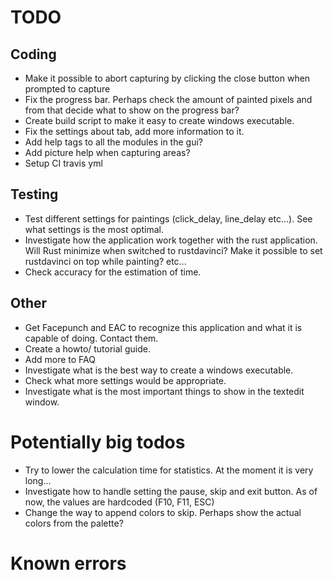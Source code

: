 # TODO

## Coding
- Make it possible to abort capturing by clicking the close button when prompted to capture
- Fix the progress bar. Perhaps check the amount of painted pixels and from that decide what to show on the progress bar?
- Create build script to make it easy to create windows executable.
- Fix the settings about tab, add more information to it.
- Add help tags to all the modules in the gui?
- Add picture help when capturing areas?
- Setup CI travis yml


## Testing
- Test different settings for paintings (click_delay, line_delay etc...). See what settings is the most optimal.
- Investigate how the application work together with the rust application. Will Rust minimize when switched to rustdavinci? Make it possible to set rustdavinci on top while painting? etc...
- Check accuracy for the estimation of time.


## Other
- Get Facepunch and EAC to recognize this application and what it is capable of doing. Contact them.
- Create a howto/ tutorial guide.
- Add more to FAQ
- Investigate what is the best way to create a windows executable.
- Check what more settings would be appropriate.
- Investigate what is the most important things to show in the textedit window.


# Potentially big todos
- Try to lower the calculation time for statistics. At the moment it is very long...
- Investigate how to handle setting the pause, skip and exit button. As of now, the values are hardcoded (F10, F11, ESC)
- Change the way to append colors to skip. Perhaps show the actual colors from the palette?


# Known errors
